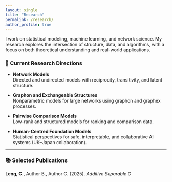 ```yaml
---
layout: single
title: "Research"
permalink: /research/
author_profile: true
---
```


I work on statistical modeling, machine learning, and network science. My research explores the intersection of structure, data, and algorithms, with a focus on both theoretical understanding and real-world applications.

### 📌 Current Research Directions

- **Network Models**  
  Directed and undirected models with reciprocity, transitivity, and latent structure.
  
- **Graphon and Exchangeable Structures**  
  Nonparametric models for large networks using graphon and graphex processes.

- **Pairwise Comparison Models**  
  Low-rank and structured models for ranking and comparison data.

- **Human-Centred Foundation Models**  
  Statistical perspectives for safe, interpretable, and collaborative AI systems (UK–Japan collaboration).

---

### 📚 Selected Publications

**Leng, C.**, Author B., Author C. (2025). *Additive Separable G*
